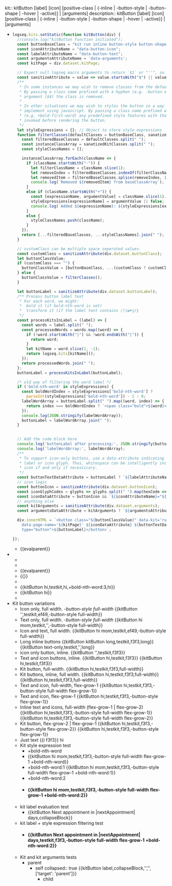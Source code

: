 kit:: kitButton [label] <kit-name> [icon] [positive-class | {-inline | -button-style | -button-shape | -hover | -active}] | [arguments]
description:: kitButton [label] <kit-name> [icon] [positive-class | {-inline | -button-style | -button-shape | -hover | -active}] | [arguments]

- ```javascript
  logseq.kits.setStatic(function kitButton(div) {
    //console.log("kitButton function initiated");
    const buttonBaseClass = "kit run inline button-style button-shape hover active";
    const iconAttributeName = "data-button-icon";
    const labelAttributeName = "data-button-text";
    const argumentsAttributeName = 'data-arguments';
    const kitPage = div.dataset.kitPage;
  
    // Expect null logseq macro arguments to return `$1` or "''", so filter to an empty string
    const sanitizeAttribute = value => value.startsWith("$") || value === "''" ? "" : value;
    /**
     * In some instances we may wish to remove classes from the default list of values.
     * By passing a class name prefixed with a hyphen (e.g. -button-style) to the class
     * argument ($4) the class is removed.
     * 
     * In other situations we may wish to styles the button in a way only possible to
     * implement using javascript. By passing a class name prefixed with a plus sign,
     * (e.g. +bold-first-word) any predefined style features with that name will be 
     * invoked before rendering the button.
     */
    let styleExpressions = {}; // Object to store style expressions
    function filterClasses(defaultClasses = buttonBaseClass, sanatizedKitClasses = customClass) {
      const filteredBaseClasses = defaultClasses.split(" ");
      const instanceClassArray = sanatizedKitClasses.split(" ");
      const styleClassNames = [];
  
      instanceClassArray.forEach(className => {
        if (className.startsWith("-")) {
          let filterClassName = className.slice(1);
          let removeIndex = filteredBaseClasses.indexOf(filterClassName);
          let removedItem = filteredBaseClasses.splice(removeIndex, 1);
          console.log(`Removed ${removedItem} from baseClassArray`);
        }
        else if (className.startsWith("+")) {
          const [expressionName, argumentValue] = className.slice(1).split(":");
          styleExpressions[expressionName] = argumentValue || false;
          console.log(`Added ${expressionName}: ${styleExpressions[expressionName]} to styleExpressions object`);
        }
        else {
          styleClassNames.push(className);
        }
      });
      return [...filteredBaseClasses, ...styleClassNames].join(" ");
    }
  
    // customClass can be multiple space seperated values.
    const customClass = sanitizeAttribute(div.dataset.buttonClass);
    let buttonClassValue;
    if (customClass === "") {
      buttonClassValue = [buttonBaseClass, ...(customClass ? customClass.split(" ") : [])].join(" ");
    } else {
      buttonClassValue = filterClasses();
    }
  
    let buttonLabel = sanitizeAttribute(div.dataset.buttonLabel);
    /** Process button label text
     * For each word, we might:
     *  bold it (if bold-nth-word is set)
     *  transform it (if the label text contains /|\w+|/)
     */
    const processKitsInLabel = (label) => {
      const words = label.split(" ");
      const processedWords = words.map((word) => {
        if (!word.startsWith("|") && !word.endsWith("|")) {
          return word;
        }
        let kitName = word.slice(1, -1);
        return logseq.kits[kitName]();
      });
      return processedWords.join(" ");
    };
    buttonLabel = processKitsInLabel(buttonLabel);
  
    /* old way of filtering the word label */
    if ('bold-nth-word' in styleExpressions) {
      const boldWordIndex = styleExpressions['bold-nth-word'] ?
        parseInt(styleExpressions['bold-nth-word']) - 1 : 0;
      labelWordArray = buttonLabel.split(" ").map((word, index) => {
        return index === boldWordIndex ? `<span class="bold">${word}</span>` : word;
      });
      console.log(JSON.stringify(labelWordArray));
      buttonLabel = labelWordArray.join(" ");
    }
   
  
    // Add the code block here
    console.log('buttonLabel after processing:', JSON.stringify(buttonLabel));
    console.log('labelWordArray:', labelWordArray);
    /**
     * To support icon-only buttons, use a data-attribute indicating the presence of a text
     * label or icon glyph. Thus, whitespace can be intelligently included to pad text and 
     * icon if and only if necessicary.
     */
    const buttonTextDataAttribute = buttonLabel ? `${labelAttributeName}="true"` : "";
    // icon logic
    const buttonIcon = sanitizeAttribute(div.dataset.buttonIcon);
    const iconGlyphCodes = glyphs => glyphs.split(" ").map(hexCode => `&#x${hexCode};`).join(" ");
    const iconDataAttribute = buttonIcon && `${iconAttributeName}="${iconGlyphCodes(buttonIcon)}"`; // && = first falsy or last truthy if all true
    // anything else
    const kitArguments = sanitizeAttribute(div.dataset.arguments);
    const argumentsDataAttribute = kitArguments ? `${argumentsAttributeName}="${kitArguments}"` : "";
  
    div.innerHTML = `<button class="${buttonClassValue}" data-kit='runpage' data-kit-macro="kitButton"
      data-page-name='${kitPage}' ${iconDataAttribute} ${buttonTextDataAttribute} ${argumentsDataAttribute}
      type="button">${buttonLabel}</button>`;
  
  });
  ```
	- {{evalparent}}
-
	-
	-
	- {{evalparent}}
	- {{}}
	-
	- {{kitButton hi,testkit,hi,+bold-nth-word:3,hi}}
	- {{kitButton hi}}
	-
- Kit button variations
	- Icon only, full width.
	  *-button-style full-width*
	  {{kitButton '',testkit,ef49,-button-style full-width}}
	- Text only, full width.
	  *-button-style full-width*
	  {{kitButton hi mom,testkit,'',-button-style full-width}}
	- Icon and text, full width.
	  {{kitButton hi mom,testkit,ef49,-button-style full-width}}
	- Long inline buttons
	  {{kitButton kitButton long,testkit,f3f3,long}} {{kitButton text-only,testkit,'',long}}
	- icon only button, inline. 
	  {{kitButton '',testkit,f3f3}}
	- Text and icon buttons, inline.
	  {{kitButton hi,testkit,f3f3}} {{kitButton hi,testkit,f3f3}}
	- Kit button, full-width.
	  {{kitButton hi,testkit,f3f3,full-width}}
	- Kit buttons, inline, full width.
	  {{kitButton hi,testkit,f3f3,full-width}} {{kitButton hi,testkit,f3f3,full-width}}
	- Text and icon, full-width, flex-grow-1
	  {{kitButton hi,testkit,f3f3,-button-style full-width flex-grow-1}}
	- Text and icon, flex-grow-1
	  {{kitButton hi,testkit,f3f3,-button-style flex-grow-1}}
	- Inline text and icons, full-width (flex-grow-1 | flex-grow-2)
	  {{kitButton hi,testkit,f3f3,-button-style full-width flex-grow-1}} {{kitButton hi,testkit,f3f3,-button-style full-width flex-grow-2}}
	- Kit button, flex-grow-2 | flex-grow-1
	  {{kitButton hi,testkit,f3f3,-button-style flex-grow-2}} {{kitButton hi,testkit,f3f3,-button-style flex-grow-1}}
	- Just text
	  {{i f3f3}} hi
	- Kit style expression test
		- +bold-nth-word
		- {{kitButton hi mom,testkit,f3f3,-button-style full-width flex-grow-1 +bold-nth-word}}
		- +bold-nth-word:1
		  {{kitButton hi mom,testkit,f3f3,-button-style full-width flex-grow-1 +bold-nth-word:1}}
		- +bold-nth-word:2
		- #### {{kitButton hi mom,testkit,f3f3,-button-style full-width flex-grow-1 +bold-nth-word:2}}
	- kit label evaluation test
		- {{kitButton Next appointment in |nextAppointment| days,collapseBlock}}
	- kit label + style expression filtering test
		- #### {{kitButton Next appointment in |nextAppointment| days,testkit,f3f3,-button-style full-width flex-grow-1 +bold-nth-word:2}}
	- Kit and kit arguments tests
		- parent
			- self
			  collapsed:: true
			  {{kitButton label,collapseBlock,'','',['target': 'parent']}}
				- child